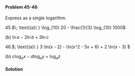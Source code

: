<div class="alert alert-warning" role="alert">
<h4 class="alert-heading">Problem 45-46</h4>

Express as a single logarithm.

<div class="container">
<div class="row">
<div class="col-7">

45.$\; \text{(a)\ } \log_{10} 20 - \frac{1}{3} \log_{10} 1000$

</div>
<div class="col-5">

$\text{(b)\ } \ln a - 2 \ln b + 3 \ln c$

</div>
</div>
</div>

<div class="container">
<div class="row">
<div class="col-7">

46.$\; \text{(a)\ } 3 \ln(x - 2) - \ln(x^2 - 5x + 6) + 2 \ln(x - 3) $

</div>
<div class="col-5">

$\text{(b)\ } c \log_a x - d \log_a y + \log_a z$

</div>
</div>
</div>

</div>

<div class="alert alert-success" role="alert">
<h4 class="alert-heading">Solution</h4>



</div>

